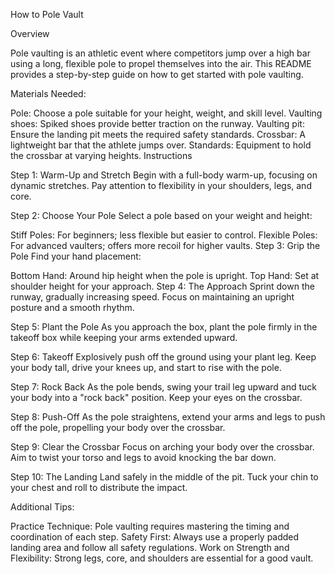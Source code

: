 
How to Pole Vault

Overview

Pole vaulting is an athletic event where competitors jump over a high bar using a long, flexible pole to propel themselves into the air. This README provides a step-by-step guide on how to get started with pole vaulting.

Materials Needed:

Pole: Choose a pole suitable for your height, weight, and skill level.
Vaulting shoes: Spiked shoes provide better traction on the runway.
Vaulting pit: Ensure the landing pit meets the required safety standards.
Crossbar: A lightweight bar that the athlete jumps over.
Standards: Equipment to hold the crossbar at varying heights.
Instructions

Step 1: Warm-Up and Stretch
Begin with a full-body warm-up, focusing on dynamic stretches. Pay attention to flexibility in your shoulders, legs, and core.

Step 2: Choose Your Pole
Select a pole based on your weight and height:

Stiff Poles: For beginners; less flexible but easier to control.
Flexible Poles: For advanced vaulters; offers more recoil for higher vaults.
Step 3: Grip the Pole
Find your hand placement:

Bottom Hand: Around hip height when the pole is upright.
Top Hand: Set at shoulder height for your approach.
Step 4: The Approach
Sprint down the runway, gradually increasing speed. Focus on maintaining an upright posture and a smooth rhythm.

Step 5: Plant the Pole
As you approach the box, plant the pole firmly in the takeoff box while keeping your arms extended upward.

Step 6: Takeoff
Explosively push off the ground using your plant leg. Keep your body tall, drive your knees up, and start to rise with the pole.

Step 7: Rock Back
As the pole bends, swing your trail leg upward and tuck your body into a "rock back" position. Keep your eyes on the crossbar.

Step 8: Push-Off
As the pole straightens, extend your arms and legs to push off the pole, propelling your body over the crossbar.

Step 9: Clear the Crossbar
Focus on arching your body over the crossbar. Aim to twist your torso and legs to avoid knocking the bar down.

Step 10: The Landing
Land safely in the middle of the pit. Tuck your chin to your chest and roll to distribute the impact.

Additional Tips:

Practice Technique: Pole vaulting requires mastering the timing and coordination of each step.
Safety First: Always use a properly padded landing area and follow all safety regulations.
Work on Strength and Flexibility: Strong legs, core, and shoulders are essential for a good vault.